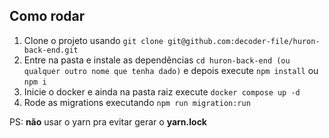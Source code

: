 ## Como rodar

1) Clone o projeto usando `git clone git@github.com:decoder-file/huron-back-end.git`
2) Entre na pasta e instale as dependências `cd huron-back-end (ou qualquer outro nome que tenha dado)` e depois execute `npm install` ou `npm i`
3) Inicie o docker e ainda na pasta raiz execute `docker compose up -d`
5) Rode as migrations executando `npm run migration:run`

PS: **não** usar o yarn pra evitar gerar o **yarn.lock**